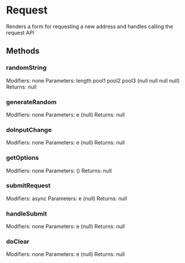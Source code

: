 
# Request
Renders a form for requesting a new address and handles calling the request API

## Methods
### randomString
Modifiers: none
Parameters: length
pool1
pool2
pool3 (null
null
null
null)
Returns: null

### generateRandom
Modifiers: none
Parameters: e (null)
Returns: null

### doInputChange
Modifiers: none
Parameters: e (null)
Returns: null

### getOptions
Modifiers: none
Parameters:  ()
Returns: null

### submitRequest
Modifiers: async
Parameters: e (null)
Returns: null

### handleSubmit
Modifiers: none
Parameters: e (null)
Returns: null

### doClear
Modifiers: none
Parameters: e (null)
Returns: null

</div>
